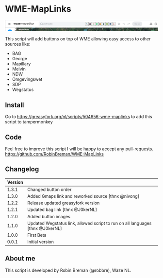 # WME-MapLinks

![screenshot](screenshot.png)

This script will add  buttons on top of WME allowing easy access to other sources like:

- BAG
- George
- Mapillary
- Melvin
- NDW
- Omgevingswet
- SDP
- Wegstatus

## Install
Go to https://greasyfork.org/nl/scripts/504656-wme-maplinks to add this script to tampermonkey
## Code
Feel free to improve this script I will be happy to accept any pull-requests.
https://github.com/RobinBreman/WME-MapLinks

## Changelog
|Version||
|---|---|
1.3.1 | Changed button order
1.3.0 | Added Gmaps link and reworked source [thnx @nivong]
1.2.2 | Release updated greasyfork version
1.2.1 | Updated bag link [thnx @J0kerNL] 
1.2.0 | Added button images
1.1.0 | Updated Wegstatus link, allowed script to run on all languages [thnx @J0kerNL] 
1.0.0 | First Beta
0.0.1 | Initial version

## About me
This script is developed by Robin Breman (@robbre), Waze NL.
